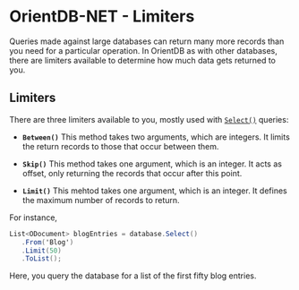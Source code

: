 
# OrientDB-NET - Limiters

Queries made against large databases can return many more records than you need for a particular operation.  In OrientDB as with other databases, there are limiters available to determine how much data gets returned to you.

## Limiters

There are three limiters available to you, mostly used with [`Select()`](NET-Database-Select.md) queries:

- **`Between()`** This method takes two arguments, which are integers.  It limits the return records to those that occur between them.

- **`Skip()`** This method takes one argument, which is an integer.  It acts as offset, only returning the records that occur after this point.

- **`Limit()`** This mehtod takes one argument, which is an integer.  It defines the maximum number of records to return.

For instance,

```csharp
List<ODocument> blogEntries = database.Select()
   .From('Blog')
   .Limit(50)
   .ToList();
```

Here, you query the database for a list of the first fifty blog entries.
